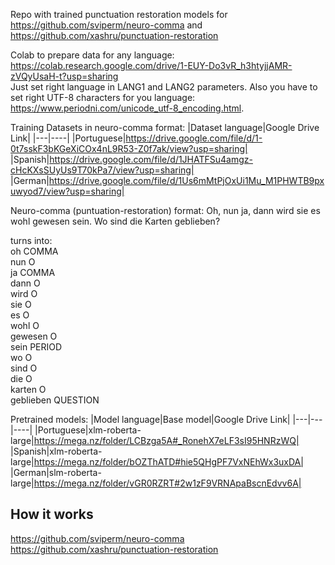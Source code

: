 Repo with trained punctuation restoration models for https://github.com/sviperm/neuro-comma and https://github.com/xashru/punctuation-restoration 

Colab to prepare data for any language:
https://colab.research.google.com/drive/1-EUY-Do3vR_h3htyjjAMR-zVQyUsaH-t?usp=sharing  
Just set right language in LANG1 and LANG2 parameters. Also you have to set right UTF-8 characters for you language: https://www.periodni.com/unicode_utf-8_encoding.html.

Training Datasets in neuro-comma format:
|Dataset language|Google Drive Link|
|---|----|
|Portuguese|https://drive.google.com/file/d/1-0t7sskF3bKGeXiCOx4nL9R53-Z0f7ak/view?usp=sharing|
|Spanish|https://drive.google.com/file/d/1JHATFSu4amgz-cHcKXsSUyUs9T70kPa7/view?usp=sharing|  
|German|https://drive.google.com/file/d/1Us6mMtPjOxUi1Mu_M1PHWTB9pxuwyod7/view?usp=sharing|
  
  
Neuro-comma (puntuation-restoration) format: Oh, nun ja, dann wird sie es wohl gewesen sein. Wo sind die Karten geblieben?  

turns into:  
oh	COMMA  
nun	O  
ja	COMMA  
dann	O  
wird	O  
sie	O  
es	O  
wohl	O  
gewesen	O  
sein	PERIOD  
wo	O  
sind	O  
die	O  
karten	O  
geblieben	QUESTION  

Pretrained models:
|Model language|Base model|Google Drive Link|
|---|---|----|
|Portuguese|xlm-roberta-large|https://mega.nz/folder/LCBzga5A#_RonehX7eLF3sI95HNRzWQ|
|Spanish|xlm-roberta-large|https://mega.nz/folder/bOZThATD#hie5QHgPF7VxNEhWx3uxDA|
|German|slm-roberta-large|https://mega.nz/folder/vGR0RZRT#2w1zF9VRNApaBscnEdvv6A|

## How it works
https://github.com/sviperm/neuro-comma  
https://github.com/xashru/punctuation-restoration
